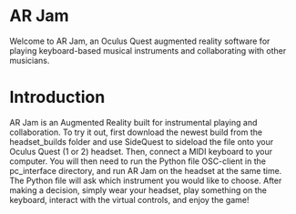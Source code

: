 # AR Jam

Welcome to AR Jam, an Oculus Quest augmented reality software for playing keyboard-based musical instruments and collaborating with other musicians. 

# Introduction
AR Jam is an Augmented Reality built for instrumental playing and collaboration. 
To try it out, first download the newest build from the headset_builds folder and use SideQuest to sideload the file onto your Oculus Quest (1 or 2) headset. Then, connect a MIDI keyboard to your computer. 
You will then need to run the Python file OSC-client in the pc_interface directory, and run AR Jam on the headset at the same time. The Python file will ask which instrument you would like to choose. After making a decision, simply wear your headset, play something on the keyboard, interact with the virtual controls, and enjoy the game!
